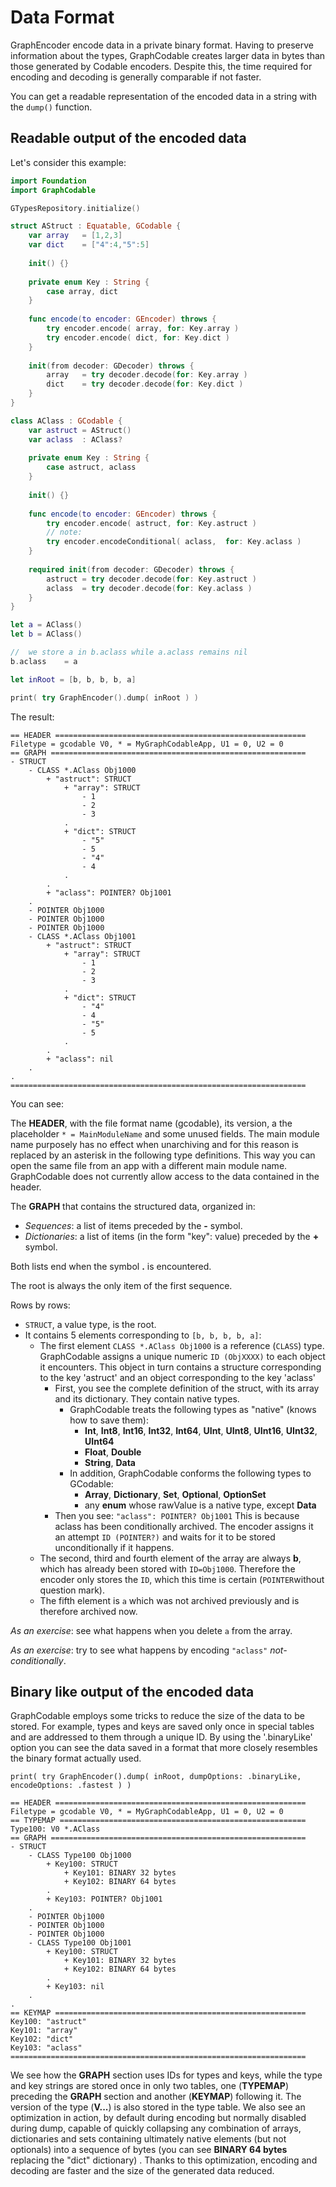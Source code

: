 #  Data Format

GraphEncoder encode data in a private binary format. Having to preserve information about the types, GraphCodable creates larger data in bytes than those generated by Codable encoders. Despite this, the time required for encoding and decoding is generally comparable if not faster.

You can get a readable representation of the encoded data in a string with the `dump()` function.

## Readable output of the encoded data
Let's consider this example:
```swift
import Foundation
import GraphCodable

GTypesRepository.initialize()

struct AStruct : Equatable, GCodable {
	var array	= [1,2,3]
	var dict	= ["4":4,"5":5]
	
	init() {}
	
	private enum Key : String {
		case array, dict
	}
	
	func encode(to encoder: GEncoder) throws {
		try encoder.encode( array, for: Key.array )
		try encoder.encode( dict, for: Key.dict )
	}
	
	init(from decoder: GDecoder) throws {
		array	= try decoder.decode(for: Key.array )
		dict	= try decoder.decode(for: Key.dict )
	}
}

class AClass : GCodable {
	var astruct	= AStruct()
	var aclass	: AClass?
	
	private enum Key : String {
		case astruct, aclass
	}
	
	init() {}
	
	func encode(to encoder: GEncoder) throws {
		try encoder.encode( astruct, for: Key.astruct )
		// note:
		try encoder.encodeConditional( aclass,  for: Key.aclass )
	}
	
	required init(from decoder: GDecoder) throws {
		astruct	= try decoder.decode(for: Key.astruct )
		aclass	= try decoder.decode(for: Key.aclass )
	}
}

let a = AClass()
let b = AClass()

//	we store a in b.aclass while a.aclass remains nil
b.aclass	= a

let	inRoot = [b, b, b, b, a]

print( try GraphEncoder().dump( inRoot ) )
```
The result:

```
== HEADER ========================================================
Filetype = gcodable V0, * = MyGraphCodableApp, U1 = 0, U2 = 0
== GRAPH =========================================================
- STRUCT
	- CLASS *.AClass Obj1000
		+ "astruct": STRUCT
			+ "array": STRUCT
				- 1
				- 2
				- 3
			.
			+ "dict": STRUCT
				- "5"
				- 5
				- "4"
				- 4
			.
		.
		+ "aclass": POINTER? Obj1001
	.
	- POINTER Obj1000
	- POINTER Obj1000
	- POINTER Obj1000
	- CLASS *.AClass Obj1001
		+ "astruct": STRUCT
			+ "array": STRUCT
				- 1
				- 2
				- 3
			.
			+ "dict": STRUCT
				- "4"
				- 4
				- "5"
				- 5
			.
		.
		+ "aclass": nil
	.
.
==================================================================
```
 You can see:

The **HEADER**, with the file format name (gcodable), its version, a the placeholder ``* = MainModuleName`` and some unused fields.
The main module name purposely has no effect when unarchiving and for this reason is replaced by an asterisk in the following type definitions.
This way you can open the same file from an app with a different main module name.
GraphCodable does not currently allow access to the data contained in the header.

The **GRAPH** that contains the structured data, organized in:
- *Sequences*: a list of items preceded by the **-** symbol.
- *Dictionaries*: a list of items (in the form "key": value) preceded by the **+** symbol.

Both lists end when the symbol **.** is encountered.

The root is always the only item of the first sequence.

Rows by rows:
-	``STRUCT``, a value type, is the root.
-	It contains 5 elements corresponding to ``[b, b, b, b, a]``:
	-	The first element ``CLASS *.AClass Obj1000`` is a reference (``CLASS``) type.
		GraphCodable assigns a unique numeric ``ID (ObjXXXX)`` to each object it encounters.
		This object in turn contains a structure corresponding to the key 'astruct' and an object corresponding to the key 'aclass'
		-	First, you see the complete definition of the struct, with its array and its dictionary. They contain native types.
			-	GraphCodable treats the following types as "native" (knows how to save them):
				-	**Int**, **Int8**, **Int16**, **Int32**, **Int64**, **UInt**, **UInt8**, **UInt16**, **UInt32**, **UInt64**
				-	**Float**, **Double**
				-	**String**, **Data**
			-	In addition, GraphCodable conforms the following types to GCodable:
				-	**Array**, **Dictionary**, **Set**, **Optional**, **OptionSet**
				-	 any **enum** whose rawValue is a native type, except **Data**
		- 	Then you see: ``"aclass": POINTER? Obj1001`` This is because aclass has been conditionally archived.
			The encoder assigns it an attempt ``ID (POINTER?)`` and waits for it to be stored unconditionally if it happens.
	-	The second, third and fourth element of the array are always **b**, which has already been stored with ``ID=Obj1000``.
		Therefore the encoder only stores the ``ID``, which this time is certain (``POINTER``without question mark).
	-	The fifth element is ``a`` which was not archived previously and is therefore archived now.

*As an exercise*: see what happens when you delete ``a`` from the array.

*As an exercise*: try to see what happens by encoding ``"aclass"`` *not-conditionally*.

## Binary like output of the encoded data

GraphCodable employs some tricks to reduce the size of the data to be stored.
For example, types and keys are saved only once in special tables and are addressed to them through a unique ID.
By using the '.binaryLike' option you can see the data saved in a format that more closely resembles the binary format actually used.

`print( try GraphEncoder().dump( inRoot, dumpOptions: .binaryLike, encodeOptions: .fastest ) )`

```
== HEADER ========================================================
Filetype = gcodable V0, * = MyGraphCodableApp, U1 = 0, U2 = 0
== TYPEMAP =======================================================
Type100: V0 *.AClass
== GRAPH =========================================================
- STRUCT
	- CLASS Type100 Obj1000
		+ Key100: STRUCT
			+ Key101: BINARY 32 bytes
			+ Key102: BINARY 64 bytes
		.
		+ Key103: POINTER? Obj1001
	.
	- POINTER Obj1000
	- POINTER Obj1000
	- POINTER Obj1000
	- CLASS Type100 Obj1001
		+ Key100: STRUCT
			+ Key101: BINARY 32 bytes
			+ Key102: BINARY 64 bytes
		.
		+ Key103: nil
	.
.
== KEYMAP ========================================================
Key100: "astruct"
Key101: "array"
Key102: "dict"
Key103: "aclass"
==================================================================
```
We see how the **GRAPH** section uses IDs for types and keys, while the type and key strings are stored once in only two tables, one (**TYPEMAP**) preceding the **GRAPH** section and another (**KEYMAP**) following it. The version of the type (**V...**) is also stored in the type table.
We also see an optimization in action, by default during encoding but normally disabled during dump, capable of quickly collapsing any combination of arrays, dictionaries and sets containing ultimately native elements (but not optionals) into a sequence of bytes (you can see **BINARY 64 bytes** replacing the "dict" dictionary) . Thanks to this optimization, encoding and decoding are faster and the size of the generated data reduced.



